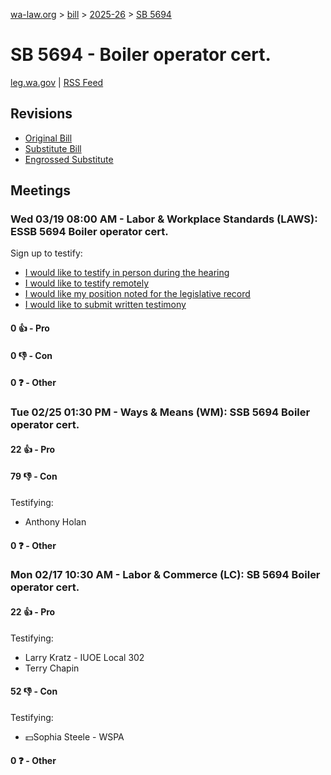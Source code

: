 [wa-law.org](/) > [bill](/bill/) > [2025-26](/bill/2025-26/) > [SB 5694](/bill/2025-26/sb/5694/)

# SB 5694 - Boiler operator cert.
[leg.wa.gov](https://app.leg.wa.gov/billsummary?BillNumber=5694&Year=2025&Initiative=false) | [RSS Feed](./rss.xml)

## Revisions
* [Original Bill](1/)
* [Substitute Bill](S/)
* [Engrossed Substitute](S.E/)

## Meetings
### Wed 03/19 08:00 AM - Labor & Workplace Standards (LAWS): ESSB 5694 Boiler operator cert.
Sign up to testify:
* [I would like to testify in person during the hearing](https://app.leg.wa.gov/csi/Testifier/Add?chamber=House&mId=33098&aId=165802&caId=26521&tId=1)
* [I would like to testify remotely](https://app.leg.wa.gov/csi/Testifier/Add?chamber=House&mId=33098&aId=165802&caId=26521&tId=2)
* [I would like my position noted for the legislative record](https://app.leg.wa.gov/csi/Testifier/Add?chamber=House&mId=33098&aId=165802&caId=26521&tId=3)
* [I would like to submit written testimony](https://app.leg.wa.gov/csi/Testifier/Add?chamber=House&mId=33098&aId=165802&caId=26521&tId=4)

#### 0 👍 - Pro

#### 0 👎 - Con

#### 0 ❓ - Other

### Tue 02/25 01:30 PM - Ways & Means (WM): SSB 5694 Boiler operator cert.
#### 22 👍 - Pro

#### 79 👎 - Con
Testifying:
* Anthony Holan

#### 0 ❓ - Other

### Mon 02/17 10:30 AM - Labor & Commerce (LC): SB 5694 Boiler operator cert.
#### 22 👍 - Pro
Testifying:
* Larry Kratz - IUOE Local 302
* Terry Chapin

#### 52 👎 - Con
Testifying:
* 💵Sophia Steele - WSPA

#### 0 ❓ - Other
